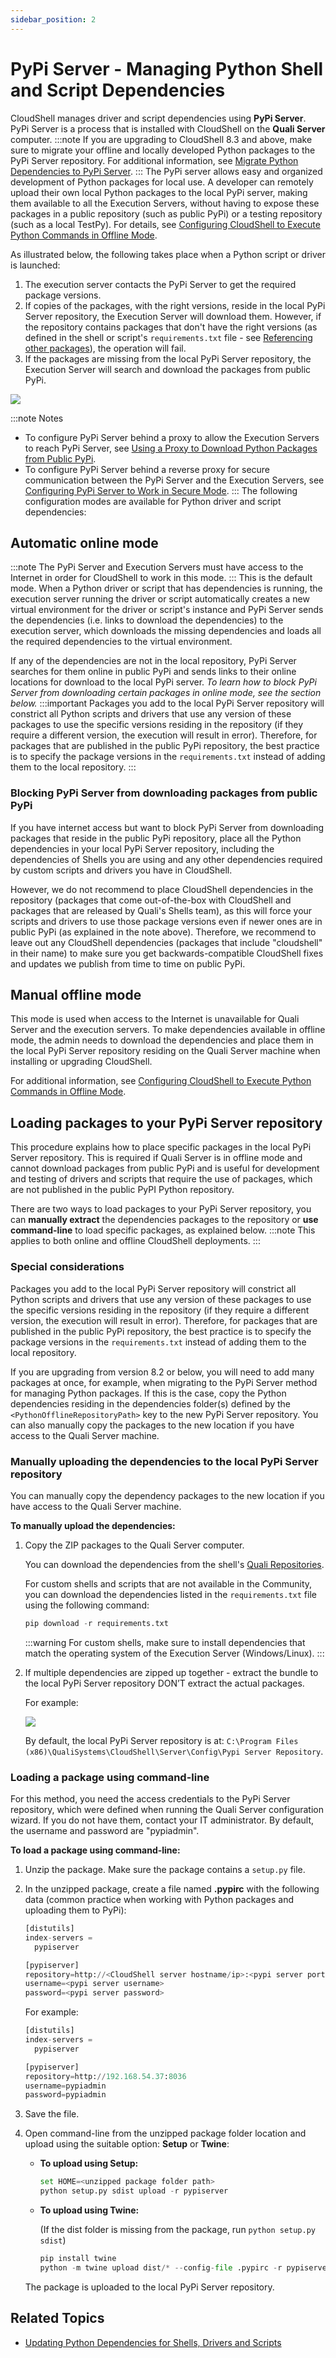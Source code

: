 ```yaml
---
sidebar_position: 2
---
```


# PyPi Server - Managing Python Shell and Script Dependencies

CloudShell manages driver and script dependencies using **PyPi Server**. PyPi Server is a process that is installed with CloudShell on the **Quali Server** computer.
:::note
If you are upgrading to CloudShell 8.3 and above, make sure to migrate your offline and locally developed Python packages to the PyPi Server repository. For additional information, see [Migrate Python Dependencies to PyPi Server](../../../install-configure/cloudshell-suite/upgrade-procedure/migrate-python-dependencies.md).
:::
The PyPi server allows easy and organized development of Python packages for local use. A developer can remotely upload their own local Python packages to the local PyPi server, making them available to all the Execution Servers, without having to expose these packages in a public repository (such as public PyPi) or a testing repository (such as a local TestPy). For details, see [Configuring CloudShell to Execute Python Commands in Offline Mode](./configuring-cloudshell-to-execute-python-commands-in-offline-mode.md).

As illustrated below, the following takes place when a Python script or driver is launched:

1. The execution server contacts the PyPi Server to get the required package versions.
2. If copies of the packages, with the right versions, reside in the local PyPi Server repository, the Execution Server will download them. However, if the repository contains packages that don't have the right versions (as defined in the shell or script's `requirements.txt` file \- see [Referencing other packages](../../../devguide/developing-shells/driver-deep-dive.md#referencing-other-packages)), the operation will fail.
3. If the packages are missing from the local PyPi Server repository, the Execution Server will search and download the packages from public PyPi.

![](/Images/Admin-Guide/Setting-Up-CloudShell/PyPiServer-flow_673x332.png)

:::note Notes
- To configure PyPi Server behind a proxy to allow the Execution Servers to reach PyPi Server, see [Using a Proxy to Download Python Packages from Public PyPi](../setting-up-python-virtual-environments/using-a-proxy-to-download-python-packages-from-public-pypi.md).
- To configure PyPi Server behind a reverse proxy for secure communication between the PyPi Server and the Execution Servers, see [Configuring PyPi Server to Work in Secure Mode](../../../install-configure/cloudshell-suite/secure-communication/config-secured-pypi.md).
:::
The following configuration modes are available for Python driver and script dependencies:

## Automatic online mode
:::note
The PyPi Server and Execution Servers must have access to the Internet in order for CloudShell to work in this mode.
:::
This is the default mode. When a Python driver or script that has dependencies is running, the execution server running the driver or script automatically creates a new virtual environment for the driver or script's instance and PyPi Server sends the dependencies (i.e. links to download the dependencies) to the execution server, which downloads the missing dependencies and loads all the required dependencies to the virtual environment.

If any of the dependencies are not in the local repository, PyPi Server searches for them online in public PyPi and sends links to their online locations for download to the local PyPi server. *To learn how to block PyPi Server from downloading certain packages in online mode, see the section below.*
:::important
Packages you add to the local PyPi Server repository will constrict all Python scripts and drivers that use any version of these packages to use the specific versions residing in the repository (if they require a different version, the execution will result in error). Therefore, for packages that are published in the public PyPi repository, the best practice is to specify the package versions in the `requirements.txt` instead of adding them to the local repository.
:::
### Blocking PyPi Server from downloading packages from public PyPi

If you have internet access but want to block PyPi Server from downloading packages that reside in the public PyPi repository, place all the Python dependencies in your local PyPi Server repository, including the dependencies of Shells you are using and any other dependencies required by custom scripts and drivers you have in CloudShell.

However, we do not recommend to place CloudShell dependencies in the repository (packages that come out\-of\-the\-box with CloudShell and packages that are released by Quali's Shells team), as this will force your scripts and drivers to use those package versions even if newer ones are in public PyPi (as explained in the note above). Therefore, we recommend to leave out any CloudShell dependencies (packages that include "cloudshell" in their name) to make sure you get backwards\-compatible CloudShell fixes and updates we publish from time to time on public PyPi.

## Manual offline mode

This mode is used when access to the Internet is unavailable for Quali Server and the execution servers. To make dependencies available in offline mode, the admin needs to download the dependencies and place them in the local PyPi Server repository residing on the Quali Server machine when installing or upgrading CloudShell.

For additional information, see [Configuring CloudShell to Execute Python Commands in Offline Mode](./configuring-cloudshell-to-execute-python-commands-in-offline-mode.md).

## Loading packages to your PyPi Server repository

This procedure explains how to place specific packages in the local PyPi Server repository. This is required if Quali Server is in offline mode and cannot download packages from public PyPi and is useful for development and testing of drivers and scripts that require the use of packages, which are not published in the public PyPI Python repository.

There are two ways to load packages to your PyPi Server repository, you can **manually extract** the dependencies packages to the repository or **use command\-line** to load specific packages, as explained below.
:::note
This applies to both online and offline CloudShell deployments.
:::
### Special considerations

Packages you add to the local PyPi Server repository will constrict all Python scripts and drivers that use any version of these packages to use the specific versions residing in the repository (if they require a different version, the execution will result in error). Therefore, for packages that are published in the public PyPi repository, the best practice is to specify the package versions in the `requirements.txt` instead of adding them to the local repository.

If you are upgrading from version 8.2 or below, you will need to add many packages at once, for example, when migrating to the PyPi Server method for managing Python packages. If this is the case, copy the Python dependencies residing in the dependencies folder(s) defined by the `<PythonOfflineRepositoryPath>` key to the new PyPi Server repository. You can also manually copy the packages to the new location if you have access to the Quali Server machine.

### Manually uploading the dependencies to the local PyPi Server repository

You can manually copy the dependency packages to the new location if you have access to the Quali Server machine.

**To manually upload the dependencies:**

1. Copy the ZIP packages to the Quali Server computer.
    
    You can download the dependencies from the shell's [Quali Repositories](https://github.com/orgs/QualiSystems/discussions/categories/integrations).
    
    For custom shells and scripts that are not available in the Community, you can download the dependencies listed in the `requirements.txt` file using the following command:
    
    ```python
    pip download -r requirements.txt
    ```
    :::warning
    For custom shells, make sure to install dependencies that match the operating system of the Execution Server (Windows/Linux).
    :::
2. If multiple dependencies are zipped up together \- extract the bundle to the local PyPi Server repository DON’T extract the actual packages.
    
    For example:
    
    ![](/Images/Admin-Guide/Setting-Up-CloudShell/extracting-dependencies_633x90.png)
    
    By default, the local PyPi Server repository is at: `C:\Program Files (x86)\QualiSystems\CloudShell\Server\Config\Pypi Server Repository`.
    

### Loading a package using command\-line

For this method, you need the access credentials to the PyPi Server repository, which were defined when running the Quali Server configuration wizard. If you do not have them, contact your IT administrator. By default, the username and password are "pypiadmin".

**To load a package using command\-line:**

1. Unzip the package. Make sure the package contains a `setup.py` file.
2. In the unzipped package, create a file named **.pypirc** with the following data (common practice when working with Python packages and uploading them to PyPi):
    
    ```python
    [distutils]
    index-servers =
      pypiserver
    
    [pypiserver]
    repository=http://<CloudShell server hostname/ip>:<pypi server port (default is 8036)>
    username=<pypi server username>
    password=<pypi server password>
    ```
    
    For example:
    
    ```python
    [distutils]
    index-servers =
      pypiserver
    
    [pypiserver]
    repository=http://192.168.54.37:8036
    username=pypiadmin
    password=pypiadmin
    ```
    
3. Save the file.
4. Open command\-line from the unzipped package folder location and upload using the suitable option: **Setup** or **Twine**:
    
    - **To upload using Setup:**
        
        ```python
        set HOME=<unzipped package folder path>
        python setup.py sdist upload -r pypiserver
        ```
        
    - **To upload using Twine:**
        
        (If the dist folder is missing from the package, run `python setup.py sdist`)
        
        ```python
        pip install twine
        python -m twine upload dist/* --config-file .pypirc -r pypiserver
        ```
        
    
    The package is uploaded to the local PyPi Server repository.
    

## Related Topics

- [Updating Python Dependencies for Shells, Drivers and Scripts](./updating-python-dependencies-for-shells-drivers-and-scripts)
